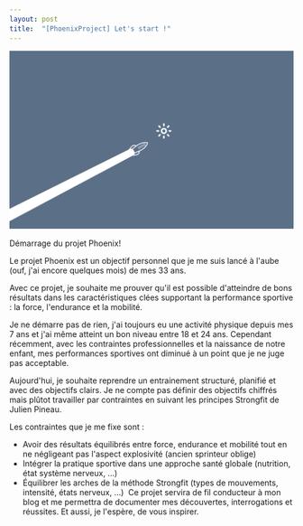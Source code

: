 ```yaml
---
layout: post
title:  "[PhoenixProject] Let's start !"
---
```


![PhoenixProject_Launch](/assets/img/PhoenixProject_Launch.png)

Démarrage du projet Phoenix!

Le projet Phoenix est un objectif personnel que je me suis lancé à l'aube (ouf, j'ai encore quelques mois) de mes 33 ans. 

Avec ce projet, je souhaite me prouver qu'il est possible d'atteindre de bons résultats dans les caractéristiques clées supportant  la performance sportive : la force, l'endurance et la mobilité. 

Je ne démarre pas de rien, j'ai toujours eu une activité physique depuis mes 7 ans et j'ai même atteint un bon niveau entre 18 et 24 ans. Cependant récemment, avec les contraintes professionnelles et la naissance de notre enfant, mes performances sportives ont diminué à un point que je ne juge pas acceptable.

Aujourd'hui, je souhaite reprendre un entrainement structuré, planifié et avec des objectifs clairs. Je ne compte pas définir des objectifs chiffrés mais plûtot travailler par contraintes en suivant les principes Strongfit de Julien Pineau. 

Les contraintes que je me fixe sont : 
‌
* Avoir des résultats équilibrés entre force, endurance et mobilité tout en ne négligeant pas l'aspect explosivité (ancien    sprinteur oblige)
* Intégrer la pratique sportive dans une approche santé globale (nutrition, état système nerveux, ...)
* Équilibrer les arches de la méthode Strongfit (types de mouvements, intensité, états nerveux, ...)
‌
Ce projet servira de fil conducteur à mon blog et me permettra de documenter mes découvertes, interrogations et réussites. Et aussi, je l'espère, de vous inspirer.

